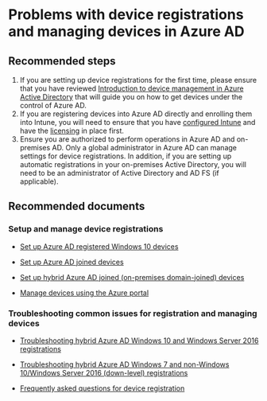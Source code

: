 <properties
    pageTitle="Problems with device registrations and managing devices in Azure AD"
    description="Device registration"
    service="microsoft.aad"
    resource="Microsoft_AAD_IAM"
    authors="spunukol"
    displayOrder=""
    selfHelpType="generic"
    supportTopicIds="32392474"
    resourceTags=""
    productPesIds="14785,16578"
    cloudEnvironments="public"
/>

# Problems with device registrations and managing devices in Azure AD

## **Recommended steps**

1. If you are setting up device registrations for the first time, please ensure that you have reviewed [Introduction to device management in Azure Active Directory](https://docs.microsoft.com/azure/active-directory/device-management-introduction) that will guide you on how to get devices under the control of Azure AD.
2. If you are registering devices into Azure AD directly and enrolling them into Intune, you will need to ensure that you have [configured Intune](https://docs.microsoft.com/intune/get-started/start-with-a-paid-subscription-to-microsoft-intune) and have the [licensing](https://docs.microsoft.com/intune/get-started/start-with-a-paid-subscription-to-microsoft-intune-step-3) in place first.
3. Ensure you are authorized to perform operations in Azure AD and on-premises AD. Only a global administrator in Azure AD can manage settings for device registrations. In addition, if you are setting up automatic registrations in your on-premises Active Directory, you will need to be an administrator of Active Directory and AD FS (if applicable).


## **Recommended documents**

### Setup and manage device registrations ###

* [Set up Azure AD registered Windows 10 devices](https://docs.microsoft.com/azure/active-directory/devices/azuread-joined-devices-frx)

* [Set up Azure AD joined devices](https://docs.microsoft.com/azure/active-directory/hybrid/how-to-connect-device-options)

* [Set up hybrid Azure AD joined (on-premises domain-joined) devices](https://docs.microsoft.com/azure/active-directory/device-management-hybrid-azuread-joined-devices-setup)

* [Manage devices using the Azure portal](https://docs.microsoft.com/azure/active-directory/device-management-azure-portal)

### Troubleshooting common issues for registration and managing devices ###

* [Troubleshooting hybrid Azure AD Windows 10 and Windows Server 2016 registrations](https://docs.microsoft.com/azure/active-directory/device-management-troubleshoot-hybrid-join-windows-current)

* [Troubleshooting hybrid Azure AD Windows 7 and non-Windows 10/Windows Server 2016 (down-level) registrations](https://docs.microsoft.com/azure/active-directory/device-management-troubleshoot-hybrid-join-windows-legacy)

* [Frequently asked questions for device registration](https://docs.microsoft.com/azure/active-directory/device-management-faq)

